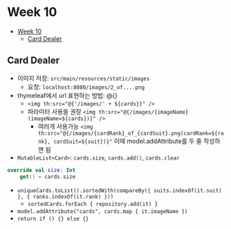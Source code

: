 # Week 10

- [Week 10](#week-10)
  - [Card Dealer](#card-dealer)

## Card Dealer

- 이미지 저장: `src/main/resources/static/images`
  - 요청: `localhost:8080/images/2_of....png`
- thymeleaf에서 url 표현하는 방법: @{}
  - `<img th:src="@{'/images/' + ${cards}}" />`
  - 파라미터 사용을 권장 `<img th:src="@{/images/{imageName}(imageName=${cards})}" />`
    - 여러개 사용가능 `<img th:src="@{/images/{cardRank}_of_{cardSuit}.png(cardRank=${rank}, cardSuit=${suit})}"` 이때 model.addAttribute를 두 줄 작성하면 됨
- `MutableList<Card>`: `cards.size`, `cards.add()`, `cards.clear`

```kt
override val size: Int
	get() = cards.size
```

- `uniqueCards.toList().sortedWith(compareBy({ suits.indexOf(it.suit) }, { ranks.indexOf(it.rank) }))`
  - `sortedCards.forEach { repository.add(it) }`
- `model.addAttribute("cards", cards.map { it.imageName })`
- `return if () {} else {}`
